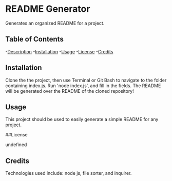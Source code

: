 # **README Generator**

Generates an organized README for a project.

## Table of Contents

 -[Description](#Description)
 -[Installation](#Installation)
 -[Usage](#Usage)
 -[License](#License)
 -[Credits](#Credits)

## Installation

  Clone the the project, then use Terminal or Git Bash to navigate to the folder containing index.js. Run 'node index.js', and fill in the fields. The README will be generated over the README of the cloned repository!

## Usage

  This project should be used to easily generate a simple README for any project.

##License

undefined

## Credits

Technologies used include: node js, file sorter, and inquirer.

